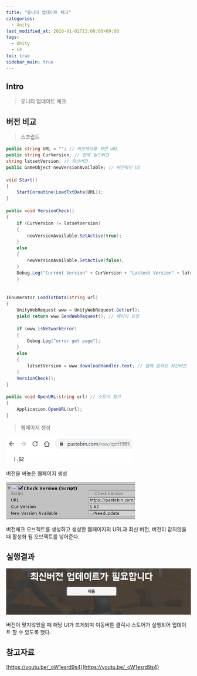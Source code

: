 ```yaml
---
title: "유니티 업데이트 체크"
categories: 
  - Unity
last_modified_at: 2020-01-02T13:00:00+09:00
tags: 
  - Unity 
  - C#
toc: true
sidebar_main: true
---
```


## Intro

> 유니티 업데이트 체크


## 버전 비교

> 스크립트

```c#
public string URL = ""; // 버전체크를 위한 URL
public string CurVersion; // 현재 빌드버전
string latsetVersion; // 최신버전
public GameObject newVersionAvailable; // 버전확인 UI

void Start()
{
    StartCoroutine(LoadTxtData(URL));
}

public void VersionCheck()
{
    if (CurVersion != latsetVersion)
    {
        newVersionAvailable.SetActive(true);
    }
    else
    {
        newVersionAvailable.SetActive(false);
    }
    Debug.Log("Current Version" + CurVersion + "Lastest Version" + latsetVersion);
    }


IEnumerator LoadTxtData(string url)
{
    UnityWebRequest www = UnityWebRequest.Get(url);
    yield return www.SendWebRequest(); // 페이지 요청
    
    if (www.isNetworkError)
    {
        Debug.Log("error get page");
    }
    else
    {
        latsetVersion = www.downloadHandler.text; // 웹에 입력된 최신버전
    }
    VersionCheck();
}

public void OpenURL(string url) // 스토어 열기
{
    Application.OpenURL(url);
}
```

> 웹페이지 생성

![1](https://github.com/lesslate/lesslate.github.io/blob/master/assets/img/Unity/versioncheck/11.png?raw=true)

버전을 써놓은 웹페이지 생성

![2](https://github.com/lesslate/lesslate.github.io/blob/master/assets/img/Unity/versioncheck/2.png?raw=true)

버전체크 오브젝트를 생성하고 생성한 웹페이지의 URL과 최신 버전, 버전이 같지않을 때 활성화 될 오브젝트를 넣어준다.



## 실행결과

![3](https://github.com/lesslate/lesslate.github.io/blob/master/assets/img/Unity/versioncheck/3.png?raw=true)

버전이 맞지않았을 때 해당 UI가 뜨게되며 이동버튼 클릭시 스토어가 실행되어 업데이트 할 수 있도록 했다.

## 참고자료

[https://youtu.be/_oW1esrd9s4](https://youtu.be/_oW1esrd9s4)
